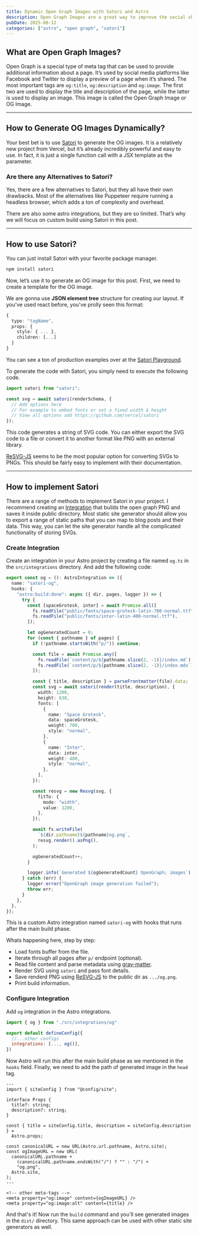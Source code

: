 ```yaml
---
title: Dynamic Open Graph Images with Satori and Astro
description: Open Graph Images are a great way to improve the social sharing experience of your website. In this post I'll show you how to create them and how to generate them dynamically with any static site generator, like Astro.
pubDate: 2025-08-12
categories: ["astro", "open graph", "satori"]
---
```


## What are Open Graph Images?

Open Graph is a special type of meta tag that can be used to provide additional information about a page.
It’s used by social media platforms like Facebook and Twitter to display a preview of a page when it’s shared.
The most important tags are `og:title`, `og:description` and `og:image`.
The first two are used to display the title and description of the page, while the latter is used to display an image.
This image is called the Open Graph Image or OG Image.

---

## How to Generate OG Images Dynamically?

Your best bet is to use [Satori](https://github.com/vercel/satori) to generate the OG images.
It is a relatively new project from Vercel, but it’s already incredibly powerful and easy to use.
In fact, it is just a single function call with a JSX template as the parameter.

### Are there any Alternatives to Satori?

Yes, there are a few alternatives to Satori, but they all have their own drawbacks.
Most of the alternatives like Puppeteer require running a headless browser, which adds a ton of complexity and overhead.

There are also some astro integrations, but they are so limited.
That’s why we will focus on custom build using Satori in this post.

---

## How to use Satori?

You can just install Satori with your favorite package manager.

```bash
npm install satori
```

Now, let’s use it to generate an OG image for this post. First, we need to create a template for the OG image.

We are gonna use **JSON element tree** structure for creating our layout.
If you've used react before, you've prolly seen this format:

```ts
{
  type: "tagName",
  props: {
    style: { ... },
    children: [...]
  }
}
```

You can see a ton of production examples over at the [Satori Playground](https://og-playground.vercel.app/).

To generate the code with Satori, you simply need to execute the following code.

```ts
import satori from "satori";

const svg = await satori(renderSchema, {
  // Add options here
  // For example to embed fonts or set a fixed width & height
  // View all options add https://github.com/vercel/satori
});
```

This code generates a string of SVG code.
You can either export the SVG code to a file or convert it to another format like PNG with an external library.

[ReSVG-JS](https://github.com/thx/resvg-js) seems to be the most popular option for converting SVGs to PNGs.
This should be fairly easy to implement with their documentation.

---

## How to implement Satori

There are a range of methods to implement Satori in your project.
I recommend creating an [Integration](https://docs.astro.build/en/guides/integrations-guide/) that builds the open graph PNG and saves it inside public directory.
Most static site generator should allow you to export a range of static paths that you can map to blog posts and their data.
This way, you can let the site generator handle all the complicated functionality of storing SVGs.

### Create Integration

Create an integration in your Astro project by creating a file named `og.ts` in the `src/integrations` directory.
And add the following code:

```ts title=src/integrations/og.ts
export const og = (): AstroIntegration => ({
  name: "satori-og",
  hooks: {
    "astro:build:done": async ({ dir, pages, logger }) => {
      try {
        const [spaceGrotesk, inter] = await Promise.all([
          fs.readFile("public/fonts/space-grotesk-latin-700-normal.ttf"),
          fs.readFile("public/fonts/inter-latin-400-normal.ttf"),
        ]);

        let ogGeneratedCount = 0;
        for (const { pathname } of pages) {
          if (!pathname.startsWith("p/")) continue;

          const file = await Promise.any([
            fs.readFile(`content/p/${pathname.slice(2, -1)}/index.md`),
            fs.readFile(`content/p/${pathname.slice(2, -1)}/index.mdx`),
          ]);

          const { title, description } = parseFrontmatter(file).data;
          const svg = await satori(render(title, description), {
            width: 1200,
            height: 630,
            fonts: [
              {
                name: "Space Grotesk",
                data: spaceGrotesk,
                weight: 700,
                style: "normal",
              },
              {
                name: "Inter",
                data: inter,
                weight: 400,
                style: "normal",
              },
            ],
          });

          const resvg = new Resvg(svg, {
            fitTo: {
              mode: "width",
              value: 1200,
            },
          });

          await fs.writeFile(
            `${dir.pathname}${pathname}og.png`,
            resvg.render().asPng(),
          );

          ogGeneratedCount++;
        }

        logger.info(`Generated ${ogGeneratedCount} OpenGraph; images`);
      } catch (err) {
        logger.error("OpenGraph image generation failed");
        throw err;
      }
    },
  },
});
```

This is a custom Astro integration named `satori-og` with hooks that runs after the main build phase.

Whats happening here, step by step:

- Load fonts buffer from the file.
- Iterate through all pages after `p/` endpoint (optional).
- Read file content and parse metadata using [gray-matter](https://github.com/jonschlinkert/gray-matter).
- Render SVG using `satori` and pass font details.
- Save renderd PNG using [ReSVG-JS](https://github.com/thx/resvg-js) to the public dir as `.../og.png`.
- Print build information.

### Configure Integration

Add `og` integration in the Astro integrations.

```js title=astro.config.mjs
import { og } from "./src/integrations/og"

export default defineConfig({
  //...other configs
  integrations: [..., og()],
})
```

Now Astro will run this after the main build phase as we mentioned in the `hooks` field.
Finally, we need to add the path of generated image in the `head` tag.

```astro title=Head.astro
---
import { siteConfig } from "@config/site";

interface Props {
  title?: string;
  description?: string;
}

const { title = siteConfig.title, description = siteConfig.description } =
  Astro.props;

const canonicalURL = new URL(Astro.url.pathname, Astro.site);
const ogImageURL = new URL(
  canonicalURL.pathname +
    (canonicalURL.pathname.endsWith("/") ? "" : "/") +
    "og.png",
  Astro.site,
);
---

<!-- other meta-tags -->
<meta property="og:image" content={ogImageURL} />
<meta property="og:image:alt" content={title} />
```

And that's it! Now run the `build` command and you'll see generated images in the `dist/` directory.
This same approach can be used with other static site generators as well.
